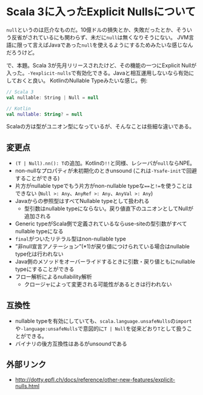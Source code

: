 # Scala 3に入ったExplicit Nullsについて
`null`というのは厄介なものだ。10億ドルの損失とか、失敗だったとか、そういう反省がされているにも関わらず、未だに`null`は無くなりそうにない。
JVM言語に限って言えばJavaであった`null`を使えるようにするためみたいな感じなんだろうけど。

で、本題。Scala 3が先月リリースされたけど、その機能の一つにExplicit Nullが入った。`-Yexplicit-nulls`で有効化できる。Javaと相互運用しないなら有効にしておくと良い。
KotlinのNullable Typeみたいな感じ。例:
```scala
// Scala 3
val nullable: String | Null = null
```

```kotlin
// Kotlin
val nullable: String? = null
````
Scalaの方は型がユニオン型になっているが、そんなことは些細な違いである。
## 変更点
* `(T | Null).nn(): T`の追加。Kotlinの`!!`と同様、レシーバが`null`ならNPE。
* non-nullなプロパティが未初期化のときunsound (これは`-Ysafe-init`で回避することができる)
* 片方がnullable typeでもう片方がnon-nullable typeな`==`と`!=`を使うことはできない (`Null >: Any`、`AnyRef >: Any`、`AnyVal >: Any`)
* Javaからの参照型はすべてNullable typeとして扱われる
  * 型引数はnullable typeにならない。戻り値直下のユニオンとしてNullが追加される
* Generic typeがScala側で定義されているならuse-siteの型引数がすべてnullable typeになる
* `final`がついたリテラル型はnon-nullable type
* ”非null宣言アノテーション”(\*1)が戻り値につけられている場合はnullable type化は行われない
* Java側のメソッドをオーバーライドするときに引数・戻り値ともにnullable typeにすることができる
* フロー解析によるnullability解析
  * クロージャによって変更される可能性があるときは行われない

## 互換性
* nullable typeを有効にしていても、`scala.language.unsafeNulls`の`import`や`-language:unsafeNulls`で意図的に`T | Null`を従来どおり`T`として扱うことができる。
* バイナリの後方互換性はあるがunsoundである

## 外部リンク
* http://dotty.epfl.ch/docs/reference/other-new-features/explicit-nulls.html
